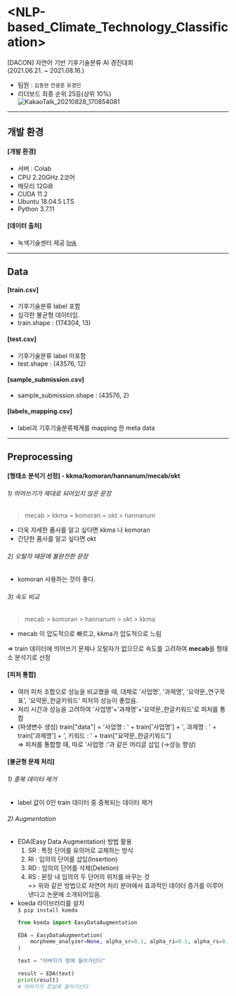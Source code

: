 # <NLP-based_Climate_Technology_Classification>
[DACON] 자연어 기반 기후기술분류 AI 경진대회  
(2021.06.21. ~ 2021.08.16.)
- 팀원 : `김동현` `전광훈` `유경민`
- 리더보드 최종 순위 25등(상위 10%)  
  ![KakaoTalk_20210828_170854081](https://user-images.githubusercontent.com/80561963/131211272-72512112-fb39-44af-9fae-1d408500c5b5.jpg)
---

## 개발 환경
#### [개발 환경]
- 서버 : Colab
- CPU 2.20GHz 2코어
- 메모리 12GiB
- CUDA 11.2
- Ubuntu 18.04.5 LTS
- Python 3.7.11

#### [데이터 출처]
- 녹색기술센터 제공 [link](https://dacon.io/competitions/official/235744/data)
---

## Data
#### [train.csv]
- 기후기술분류 label 포함
- 심각한 불균형 데이터임.
- train.shape : (174304, 13)

#### [test.csv]
- 기후기술분류 label 미포함
- test.shape : (43576, 12)

#### [sample_submission.csv]
- sample_submission.shape : (43576, 2)

#### [labels_mapping.csv]
- label과 기후기술분류체계를 mapping 한 meta data
---

## Preprocessing
#### [형태소 분석기 선정] - kkma/komoran/hannanum/mecab/okt  
###### 1) 띄어쓰기가 제대로 되어있지 않은 문장  
  > mecab > kkma = komoran = okt > hannanum  
- 더욱 자세한 품사를 알고 싶다면 kkma 나 komoran
- 간단한 품사를 알고 싶다면 okt

###### 2) 오탈자 때문에 불완전한 문장  
- komoran 사용하는 것이 좋다.

###### 3) 속도 비교  
  > mecab > komoran > hannanum > okt > kkma
- mecab 이 압도적으로 빠르고, kkma가 압도적으로 느림

=> train 데이터에 띄어쓰기 문제나 오탈자가 없으므로 속도를 고려하여 **mecab**을 형태소 분석기로 선정

#### [피처 통합]
- 여러 피처 조합으로 성능을 비교했을 때, 대체로 '사업명', '과제명', '요약문_연구목표', '요약문_한글키워드' 피처의 성능이 좋았음.
- 처리 시간과 성능을 고려하여 '사업명'+'과제명'+'요약문_한글키워드'로 피처를 통합
- (파생변수 생성) train["data"] = '사업명 : ' + train['사업명'] + ', 과제명 : ' + train['과제명'] + ', 키워드 : ' + train["요약문_한글키워드"]  
  => 피처를 통합할 때, 따로 '사업명 :'과 같은 머리글 삽입 (→성능 향상)

#### [불균형 문제 처리]
###### 1) 중복 데이터 제거
- label 값이 0인 train 데이터 중 중복되는 데이터 제거
###### 2) Augmentation
- EDA(Easy Data Augmentation) 방법 활용  
  1) SR : 특정 단어를 유의어로 교체하는 방식  
  2) RI : 임의의 단어를 삽입(Insertion)  
  3) RD : 임의의 단어를 삭제(Deletion)  
  4) RS : 문장 내 임의의 두 단어의 위치를 바꾸는 것  
=> 위와 같은 방법으로 자연어 처리 분야에서 효과적인 데이터 증가를 이루어 낸다고 논문에 소개되어있음.  
- koeda 라이브러리를 설치  
`$ pip install koeda`  
  ```python
  from koeda import EasyDataAugmentation

  EDA = EasyDataAugmentation(
      morpheme_analyzer=None, alpha_sr=0.1, alpha_ri=0.1, alpha_rs=0.1, prob_rd=0.1
  )

  text = "아버지가 방에 들어가신다"

  result = EDA(text)
  print(result)
  # 아버지가 정실에 들어가신다
  ```
